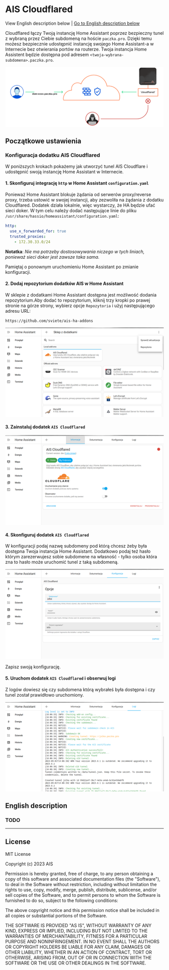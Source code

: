 # AIS Cloudflared

View English description below | [Go to English description below](#english-description)

Cloudflared łączy Twoją instancję Home Assistant poprzez bezpieczny tunel
z wybraną przez Ciebie subdomeną na hoście `paczka.pro`. Dzięki temu możesz
bezpiecznie udostępnić instancję swojego Home Assistant-a w Internecie
bez otwierania portów na routerze. Twoja instancja Home Assistent będzie
dostępna pod adresem `<twoja-wybrana-subdomena>.paczka.pro`.

![ais tunnel](https://raw.githubusercontent.com/sviete/ais-ha-addon-cloudflared/main/docs/images/ais-tunnel.png "ais-tunnel")

## Początkowe ustawienia

### Konfiguracja dodatku AIS Cloudflared

W poniższych krokach pokażemy jak utworzyć tunel AIS Cloudflare i udostępnić
swoją instancję Home Assistant w Internecie.

#### 1. Skonfiguruj integrację `http` w Home Assistant `configuration.yaml`

Ponieważ Home Assistant blokuje żądania od serwerów proxy/reverse proxy,
trzeba ustowić w swojej instancji, aby zezwoliła na żądania z dodatku
Cloudflared. Dodatek działa lokalnie, więc wystarczy, że HA będzie ufać
sieci doker. W tym celu należy dodać następujące linie do pliku `/usr/share/hassio/homeassistant/configuration.yaml`:

```yaml
http:
  use_x_forwarded_for: true
  trusted_proxies:
    - 172.30.33.0/24
```

**Notatka**: _Nie ma potrzeby dostosowywania niczego w tych liniach, ponieważ
sieci doker jest zawsze taka sama._

Pamiętaj o ponownym uruchomieniu Home Assistant po zmianie konfiguracji.

#### 2. Dodaj repozytorium dodatków AIS w Home Assistant

W sklepie z dodatkami Home Assistant dostępna jest możliwość dodania
repozytorium.Aby dodać to repozytorium, kliknij trzy kropki po prawej stronie
na górze strony, wybierz opcje `Repozytoria` i użyj następującego adresu URL:

```shel
https://github.com/sviete/ais-ha-addons
```

![ais tunnel](https://raw.githubusercontent.com/sviete/ais-ha-addon-cloudflared/main/docs/images/ais-repo-add.png)

#### 3. Zainstaluj dodatek `AIS Cloudflared`

![ais tunnel](https://raw.githubusercontent.com/sviete/ais-ha-addon-cloudflared/main/docs/images/ais-install.png)

#### 4. Skonfiguruj dodatek `AIS Cloudflared`

W konfiguracji podaj nazwę subdomeny pod którą chcesz żeby była dostępna Twoja
instancja Home Assistant. Dodatkowo podaj też hasło którym zarezerwujesz sobie
subdomene na własność - tylko osoba która zna to hasło może uruchomić tunel
z taką subdomeną.

![ais tunnel](https://raw.githubusercontent.com/sviete/ais-ha-addon-cloudflared/main/docs/images/ais-config.png)

Zapisz swoją konfigurację.

#### 5. Uruchom dodatek `AIS Cloudflared` i obserwuj logi

Z logów dowiesz się czy subdomena którą wybrałeś była dostępna i czy tunel
został prawidłowo uruchomiony.

![ais tunnel](https://raw.githubusercontent.com/sviete/ais-ha-addon-cloudflared/main/docs/images/ais-logs.png)

## English description

### TODO

---

## License

MIT License

Copyright (c) 2023 AIS

Permission is hereby granted, free of charge, to any person obtaining a copy
of this software and associated documentation files (the "Software"), to deal
in the Software without restriction, including without limitation the rights
to use, copy, modify, merge, publish, distribute, sublicense, and/or sell
copies of the Software, and to permit persons to whom the Software is
furnished to do so, subject to the following conditions:

The above copyright notice and this permission notice shall be included in all
copies or substantial portions of the Software.

THE SOFTWARE IS PROVIDED "AS IS", WITHOUT WARRANTY OF ANY KIND, EXPRESS OR
IMPLIED, INCLUDING BUT NOT LIMITED TO THE WARRANTIES OF MERCHANTABILITY,
FITNESS FOR A PARTICULAR PURPOSE AND NONINFRINGEMENT. IN NO EVENT SHALL THE
AUTHORS OR COPYRIGHT HOLDERS BE LIABLE FOR ANY CLAIM, DAMAGES OR OTHER
LIABILITY, WHETHER IN AN ACTION OF CONTRACT, TORT OR OTHERWISE, ARISING FROM,
OUT OF OR IN CONNECTION WITH THE SOFTWARE OR THE USE OR OTHER DEALINGS IN THE
SOFTWARE.
